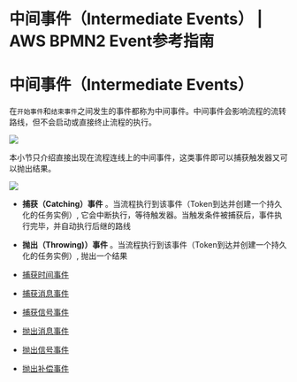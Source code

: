 # 中间事件（Intermediate Events） | AWS BPMN2 Event参考指南

# 中间事件（Intermediate Events）

在`开始事件`和`结束事件`之间发生的事件都称为中间事件。中间事件会影响流程的流转路线，但不会启动或直接终止流程的执行。

![](https://docs.awspaas.com/reference-guide/aws-paas-process-event-reference-guide/intermediateevents/1.png)

本小节只介绍直接出现在流程连线上的中间事件，这类事件即可以捕获触发器又可以抛出结果。

![](https://docs.awspaas.com/reference-guide/aws-paas-process-event-reference-guide/intermediateevents/2.png)

  * **捕获（Catching）事件** 。当流程执行到该事件（Token到达并创建一个持久化的任务实例）, 它会中断执行，等待触发器。当触发条件被捕获后，事件执行完毕，并自动执行后继的路线
  * **抛出（Throwing)）事件** 。当流程执行到该事件（Token到达并创建一个持久化的任务实例）, 抛出一个结果

  * [捕获时间事件](<timer_intermediate_catch_event.html>)

  * [捕获消息事件](<message_intermediate_catch_event.html>)
  * [捕获信号事件](<signal_intermediate_catch_event.html>)
  * [抛出消息事件](<message_intermediate_throwing_event.html>)
  * [抛出信号事件](<signal_intermediate_throwing_event.html>)
  * [抛出补偿事件](<compensate_intermediate_throwing_event.html>)